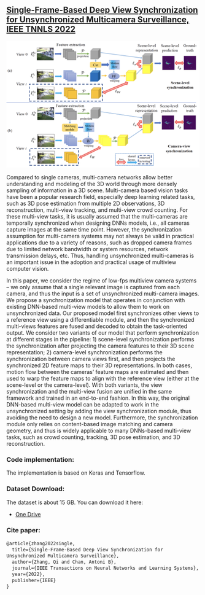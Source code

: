 ## [Single-Frame-Based Deep View Synchronization for Unsynchronized Multicamera Surveillance, IEEE TNNLS 2022](https://ieeexplore.ieee.org/document/9775149)

![alt text](Street/umvcc.png)

Compared to single cameras, multi-camera networks allow better understanding and modeling of the 3D world through more densely sampling of information in a 3D scene. Multi-camera based vision tasks have been a popular research field, especially deep learning related tasks, such as 3D pose estimation from multiple 2D observations, 3D reconstruction, multi-view tracking, and multi-view crowd counting. For these multi-view tasks, it is usually assumed that the multi-cameras are temporally synchronized when designing DNNs models, i.e., all cameras capture images at the same time point. However, the synchronization assumption for multi-camera systems may not always be valid in practical applications due to a variety of reasons, such as dropped camera frames due to limited network bandwidth or system resources, network transmission delays, etc.  Thus, handling unsynchronized multi-cameras is an important issue in the adoption and practical usage of multiview computer vision.

In this paper, we consider the regime of low-fps multiview camera systems – we only assume that a single relevant image is captured from each camera, and thus the input is a set of unsynchronized multi-camera images. We propose a synchronization model that operates in conjunction with existing DNN-based multi-view models to allow them to work on unsynchronized data. Our proposed model first synchronizes other views to a reference view using a differentiable module, and then the synchronized multi-views features are fused and decoded to obtain the task-oriented output. We consider two variants of our model that perform synchronization at different stages in the pipeline: 1) scene-level synchronization performs the synchronization after projecting the camera features to their 3D scene representation; 2) camera-level synchronization performs the synchronization between camera views first, and then projects the synchronized 2D feature maps to their 3D representations. In both cases, motion flow between the cameras’ feature maps are estimated and then used to warp the feature maps to align with the reference view (either at the scene-level or the camera-level). With both variants, the view synchronization and the multi-view fusion are unified in the same framework and trained in an end-to-end fashion. In this way, the original DNN-based multi-view model can be adapted to work in the unsynchronized setting by adding the view synchronization module, thus avoiding the need to design a new model. Furthermore, the synchronization module only relies on content-based image matching and camera geometry, and thus is widely applicable to many DNNs-based multi-view tasks, such as crowd counting, tracking, 3D pose estimation, and 3D reconstruction.

### Code implementation:

The implementation is based on Keras and Tensorflow.

### Dataset Download:
The dataset is about 15 GB. You can download it here:

- [One Drive](https://portland-my.sharepoint.com/:f:/g/personal/qzhang364-c_my_cityu_edu_hk/Esopqz6dt-hHuku3Zoy14x0BrqhLizm5Xp-kX_09M4GZdg?e=ZlUfC4)
   

### Cite paper:

    @article{zhang2022single,
      title={Single-Frame-Based Deep View Synchronization for Unsynchronized Multicamera Surveillance},
      author={Zhang, Qi and Chan, Antoni B},
      journal={IEEE Transactions on Neural Networks and Learning Systems},
      year={2022},
      publisher={IEEE}
    }
